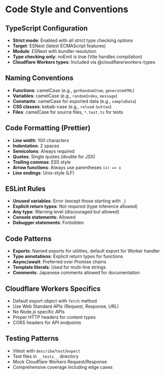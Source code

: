 # Code Style and Conventions

## TypeScript Configuration
- **Strict mode**: Enabled with all strict type checking options
- **Target**: ESNext (latest ECMAScript features)
- **Module**: ESNext with bundler resolution
- **Type checking only**: noEmit is true (Vite handles compilation)
- **Cloudflare Workers types**: Included via @cloudflare/workers-types

## Naming Conventions
- **Functions**: camelCase (e.g., `getRandomItem`, `generateHTML`)
- **Variables**: camelCase (e.g., `randomIndex`, `message`)
- **Constants**: camelCase for exported data (e.g., `sampleData`)
- **CSS classes**: kebab-case (e.g., `reload-button`)
- **Files**: camelCase for source files, `*.test.ts` for tests

## Code Formatting (Prettier)
- **Line width**: 100 characters
- **Indentation**: 2 spaces
- **Semicolons**: Always required
- **Quotes**: Single quotes (double for JSX)
- **Trailing commas**: ES5 style
- **Arrow functions**: Always use parentheses `(x) => x`
- **Line endings**: Unix-style (LF)

## ESLint Rules
- **Unused variables**: Error (except those starting with `_`)
- **Explicit return types**: Not required (type inference allowed)
- **Any type**: Warning level (discouraged but allowed)
- **Console statements**: Allowed
- **Debugger statements**: Forbidden

## Code Patterns
- **Exports**: Named exports for utilities, default export for Worker handler
- **Type annotations**: Explicit return types for functions
- **Async/await**: Preferred over Promise chains
- **Template literals**: Used for multi-line strings
- **Comments**: Japanese comments allowed for documentation

## Cloudflare Workers Specifics
- Default export object with `fetch` method
- Use Web Standard APIs (Request, Response, URL)
- No Node.js specific APIs
- Proper HTTP headers for content types
- CORS headers for API endpoints

## Testing Patterns
- Vitest with `describe`/`test`/`expect`
- Test files in `__tests__` directory
- Mock Cloudflare Workers Request/Response
- Comprehensive coverage including edge cases